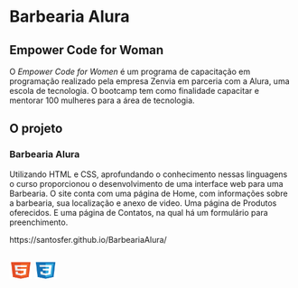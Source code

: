 # Barbearia Alura

<h2>Empower Code for Woman</h2>
<p>O <em>Empower Code for Women</em> é um programa de capacitação em programação realizado pela empresa Zenvia em parceria com a Alura, uma escola de tecnologia. O bootcamp tem como finalidade capacitar e mentorar 100 mulheres para a área de tecnologia.</p>

##

<h2>O projeto</h2>
<h3>Barbearia Alura</h3>
<p>Utilizando HTML e CSS, aprofundando o conhecimento nessas linguagens o curso proporcionou o desenvolvimento de uma interface web para uma Barbearia. O site conta com uma página de Home, com informações sobre a barbearia, sua localização e anexo de video. Uma página de Produtos oferecidos. E uma página de Contatos, na qual há um formulário para preenchimento.</p>
<p>https://santosfer.github.io/BarbeariaAlura/</p>
<div style="display: inline_block"><br>
<img align="center" alt="Fer-HTML" height="30" width="40" src="https://raw.githubusercontent.com/devicons/devicon/master/icons/html5/html5-original.svg">
<img align="center" alt="Fer-CSS" height="30" width="40" src="https://raw.githubusercontent.com/devicons/devicon/master/icons/css3/css3-original.svg">
</div>
